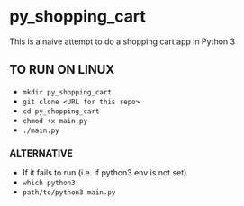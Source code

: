 # py_shopping_cart
This is a naive attempt to do a shopping cart app in Python 3
## TO RUN ON LINUX
- `mkdir py_shopping_cart`
- `git clone <URL for this repo>`
- `cd py_shopping_cart`
- `chmod +x main.py`
- `./main.py`
### ALTERNATIVE
- If it fails to run (i.e. if python3 env is not set)
- `which python3`
- `path/to/python3 main.py`

